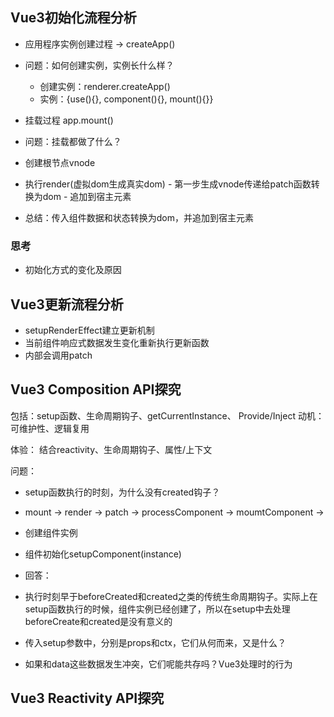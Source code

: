 ## Vue3初始化流程分析
 - 应用程序实例创建过程 -> createApp()
  - 问题：如何创建实例，实例长什么样？
    - 创建实例：renderer.createApp()
    - 实例：{use(){}, component(){}, mount(){}}
 - 挂载过程   app.mount()
  - 问题：挂载都做了什么？
   - 创建根节点vnode
   - 执行render(虚拟dom生成真实dom)
    - 第一步生成vnode传递给patch函数转换为dom
    - 追加到宿主元素

- 总结：传入组件数据和状态转换为dom，并追加到宿主元素

### 思考
- 初始化方式的变化及原因

## Vue3更新流程分析
- setupRenderEffect建立更新机制
 - 当前组件响应式数据发生变化重新执行更新函数
 - 内部会调用patch

## Vue3 Composition API探究
包括：setup函数、生命周期钩子、getCurrentInstance、
Provide/Inject
动机：可维护性、逻辑复用

体验： 结合reactivity、生命周期钩子、属性/上下文

问题：
- setup函数执行的时刻，为什么没有created钩子？
 - mount -> render -> patch -> processComponent -> 
 moumtComponent -> 
  - 创建组件实例
  - 组件初始化setupComponent(instance)

- 回答：
 - 执行时刻早于beforeCreated和created之类的传统生命周期钩子。实际上在setup函数执行的时候，组件实例已经创建了，所以在setup中去处理beforeCreate和created是没有意义的
- 传入setup参数中，分别是props和ctx，它们从何而来，又是什么？
- 如果和data这些数据发生冲突，它们呢能共存吗？Vue3处理时的行为


## Vue3 Reactivity API探究
